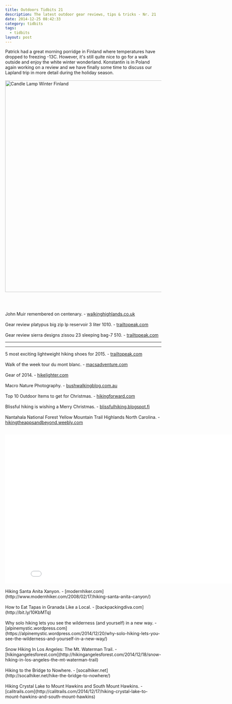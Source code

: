 ```yaml
---
title: Outdoors Tidbits 21
description: The latest outdoor gear reviews, tips & tricks - Nr. 21
date: 2014-12-25 08:42:33
category: tidbits
tags:
  - tidbits
layout: post
---
```

Patrick had a great morning porridge in Finland where temperatures have dropped to freezing -13C. However, it's still quite nice to go for a walk outside and enjoy the white winter wonderland. Konstantin is in Poland again working on a review and we have finally some time to discuss our Lapland trip in more detail during the holiday season.
<br><br>
<a href="https://www.flickr.com/photos/90204224@N07/11265029666" title="Candle Lamp Winter Finland"><img src="https://farm4.staticflickr.com/3805/11265029666_d26c4a5024_b.jpg" width="1024" height="683" alt="Candle Lamp Winter Finland"></a>
<!--more--><br><br>
John Muir remembered on centenary. - [walkinghighlands.co.uk](http://www.walkhighlands.co.uk/news/john-muir-centenary-celebrating/0012144/)
<br><br>
Gear review platypus big zip lp reservoir 3 liter 1010. - [trailtopeak.com](http://trailtopeak.com/2014/12/24/gear-review-platypus-big-zip-lp-reservoir-3-liter-1010)
<br><br>
Gear review sierra designs zissou 23 sleeping bag-7 510. - [trailtopeak.com](http://trailtopeak.com/2014/12/24/gear-review-sierra-designs-zissou-23-sleeping-bag-7-510)


---

<script type="text/javascript" src="//www.avantlink.com/link.php?ml=196169&amp;p=125311&amp;pw=150351&amp;ctc=Tidbits&amp;open=_blank"></script>

---

5 most exciting lightweight hiking shoes for 2015. - [trailtopeak.com](http://trailtopeak.com/2014/12/23/5-most-exciting-lightweight-hiking-shoes-for-2015)
<br><br>
Walk of the week tour du mont blanc. - [macsadventure.com](http://www.macsadventure.com/walking-holidays/walk-of-the-week-tour-du-mont-blanc/)
<br><br>
Gear of 2014. - [hikelighter.com](http://hikelighter.com/2014/12/24/gear-of-2014/)
<br><br>
Macro Nature Photography. - [bushwalkingblog.com.au](http://www.bushwalkingblog.com.au/macro-nature-photography/)
<br><br>
Top 10 Outdoor Items to get for Christmas. - [hikingforward.com](http://www.hikingforward.com/blog/top-10-outdoor-items-to-get-for-christmas-according-to-grace-and-gabby)
<br><br>
Blissful hiking is wishing a Merry Christmas. - [blissfulhiking.blogspot.fi](http://nblo.gs/12gsaz)
<br><br>
Nantahala National Forest Yellow Mountain Trail Highlands North Carolina. - [hikingtheappsandbeyond.weebly.com](http://hikingtheappsandbeyond.weebly.com/trail-reports/nantahala-national-forest-yellow-mountain-trail-highlands-north-carolina)
<br><br>
<iframe width="853" height="480" src="//www.youtube.com/embed/ye4hvVjwS9c" frameborder="0" allowfullscreen></iframe><br><br>
Hiking Santa Anita Xanyon. - [modernhiker.com](http://www.modernhiker.com/2008/02/17/hiking-santa-anita-canyon/)
<br><br>
How to Eat Tapas in Granada Like a Local. - [backpackingdiva.com](http://bit.ly/10KbMTq)
<br><br>
Why solo hiking lets you see the wilderness (and yourself) in a new way. - [alpinemystic.wordpress.com](https://alpinemystic.wordpress.com/2014/12/20/why-solo-hiking-lets-you-see-the-wilderness-and-yourself-in-a-new-way/)
<br><br>
Snow Hiking In Los Angeles: The Mt. Waterman Trail. - [hikingangelesforest.com](http://hikingangelesforest.com/2014/12/18/snow-hiking-in-los-angeles-the-mt-waterman-trail)
<br><br>
Hiking to the Bridge to Nowhere. - [socalhiker.net](http://socalhiker.net/hike-the-bridge-to-nowhere/)
<br><br>
Hiking Crystal Lake to Mount Hawkins and South Mount Hawkins. - [calitrails.com](http://calitrails.com/2014/12/17/hiking-crystal-lake-to-mount-hawkins-and-south-mount-hawkins)
